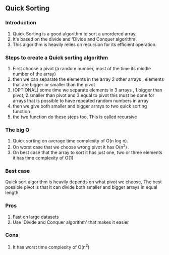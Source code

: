 ## Quick Sorting 

### Introduction
1. Quick Sorting is a good algorithm to sort a unordered array.
2. It's based on the divide and 'Divide and Conquer algorithm'.
3. This algorithm is heavily relies on recursion for its efficient operation.

### Steps to create a Quick sorting algorithm 
1. First choose a pivot (a random number, most of the time its middle number of the array)
2. then we can separate the elements in the array 2 other arrays , elements that are bigger or smaller than the pivot
3. (OPTIONAL) some time we separate elements in 3 arrays , 1.bigger than pivot, 2.smaller than pivot and 3.equal to pivot
this must be done for arrays that is possible to have repeated random numbers in array
4. then we give both smaller and bigger arrays to two quick sorting function 
5. the two function do these steps too, This is called recursive


### The big O
1. Quick sorting on average time complexity of O(n log n).
2. On worst case that we choose wrong pivot it has O(n<sup>2</sup>) .
3. On best case that the array to sort it has just one, two or three elements it has time complexity of O(1)

### Best case
Quick sort algorithm is heavily depends on what pivot we choose, The best possible pivot is that it can divide both smaller
and bigger arrays in equal length.

### Pros
1. Fast on large datasets
2. Use 'Divide and Conquer algorithm' that makes it easier

### Cons 
1. It has worst time complexity of O(n<sup>2</sup>)

